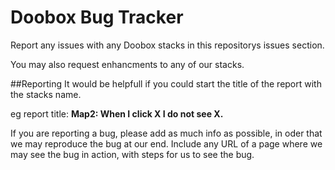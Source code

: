 # Doobox Bug Tracker

Report any issues with any Doobox stacks in this repositorys issues section.

You may also request enhancments to any of our stacks.

##Reporting
It would be helpfull if you could start the title of the report with the stacks name.

eg report title: **Map2: When I click X I do not see X.**

If you are reporting a bug, please add as much info as possible, in oder that we may reproduce the bug at our end.
Include any URL of a page where we may see the bug in action, with steps for us to see the bug.
